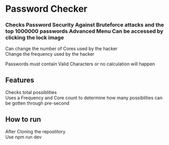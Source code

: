 <h1>Password Checker</h1>
<h3>Checks Password Security Against Bruteforce attacks and the top 1000000 passwords
Advanced Menu Can be accessed by clicking the lock image</h3>
Can change the number of Cores used by the hacker<br>
Change the frequency used by the hacker<br>

Passwords must contain Valid Characters or no calculation will happen<br>

<h2>Features</h2>
<p>
  Checks total possiblities<br>
  Uses a Frequency and Core count to determine how many possiblities can be gotten through pre-second
</p>


<h2>How to run</h2>
After Cloning the repostitory<br>
Use npm run dev
